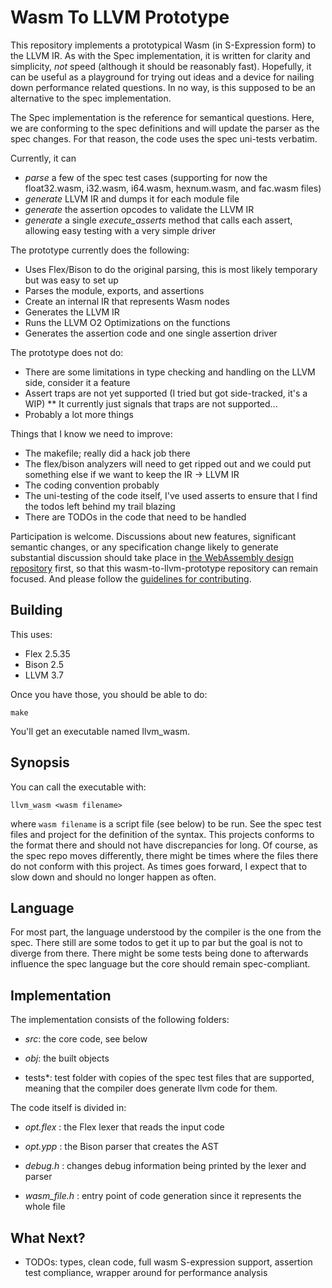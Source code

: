 # Wasm To LLVM Prototype

This repository implements a prototypical Wasm (in S-Expression form) to the LLVM IR. As with the Spec implementation, it is written for clarity and simplicity, _not_ speed (although it should be reasonably fast). Hopefully, it can be useful as a playground for trying out ideas and a device for nailing down performance related questions. In no way, is this supposed to be an alternative to the spec implementation.

The Spec implementation is the reference for semantical questions. Here, we are conforming to the spec definitions and will update the parser as the spec changes. For that reason, the code uses the spec uni-tests verbatim.

Currently, it can

* *parse* a few of the spec test cases (supporting for now the float32.wasm, i32.wasm, i64.wasm, hexnum.wasm, and fac.wasm files)
* *generate* LLVM IR and dumps it for each module file
* *generate* the assertion opcodes to validate the LLVM IR
* *generate* a single *execute_asserts* method that calls each assert, allowing easy testing with a very simple driver

The prototype currently does the following:

* Uses Flex/Bison to do the original parsing, this is most likely temporary but was easy to set up
* Parses the module, exports, and assertions
* Create an internal IR that represents Wasm nodes
* Generates the LLVM IR
* Runs the LLVM O2 Optimizations on the functions
* Generates the assertion code and one single assertion driver

The prototype does not do:

* There are some limitations in type checking and handling on the LLVM side, consider it a feature
* Assert traps are not yet supported (I tried but got side-tracked, it's a WIP)
** It currently just signals that traps are not supported...
* Probably a lot more things

Things that I know we need to improve:

* The makefile; really did a hack job there
* The flex/bison analyzers will need to get ripped out and we could put something else if we want to keep the IR -> LLVM IR
* The coding convention probably
* The uni-testing of the code itself, I've used asserts to ensure that I find the todos left behind my trail blazing
* There are TODOs in the code that need to be handled

Participation is welcome. Discussions about new features, significant semantic
changes, or any specification change likely to generate substantial discussion
should take place in
[the WebAssembly design repository](https://github.com/WebAssembly/design)
first, so that this wasm-to-llvm-prototype repository can remain focused. And please follow the
[guidelines for contributing](Contributing.md).

## Building

This uses:

* Flex 2.5.35
* Bison 2.5
* LLVM 3.7

Once you have those, you should be able to do:

```
make
```

You'll get an executable named llvm_wasm.

## Synopsis

You can call the executable with:

```
llvm_wasm <wasm filename>
```

where `wasm filename` is a script file (see below) to be run. See the spec test files and project for the definition of the syntax. This projects conforms to the format there and should not have discrepancies for long. Of course, as the spec repo moves differently, there might be times where the files there do not conform with this project. As times goes forward, I expect that to slow down and should no longer happen as often.

## Language

For most part, the language understood by the compiler is the one from the spec. There still are some todos to get it up to par but the goal is not to diverge from there. There might be some tests being done to afterwards influence the spec language but the core should remain spec-compliant.

## Implementation

The implementation consists of the following folders:

* *src*: the core code, see below

* *obj*: the built objects

* tests*: test folder with copies of the spec test files that are supported, meaning that the compiler does generate llvm code for them.

The code itself is divided in:

* *opt.flex* : the Flex lexer that reads the input code

* *opt.ypp* : the Bison parser that creates the AST

* *debug.h* : changes debug information being printed by the lexer and parser

* *wasm_file.h* : entry point of code generation since it represents the whole file

## What Next?

* TODOs: types, clean code, full wasm S-expression support, assertion test compliance, wrapper around for performance analysis
